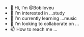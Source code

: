 - 👋 Hi, I’m @Bobiloveu
- 👀 I’m interested in ...study
- 🌱 I’m currently learning ...music
- 💞️ I’m looking to collaborate on ...
- 📫 How to reach me ...

<!---
Bobiloveu/Bobiloveu is a ✨ special ✨ repository because its `README.md` (this file) appears on your GitHub profile.
You can click the Preview link to take a look at your changes.
--->
